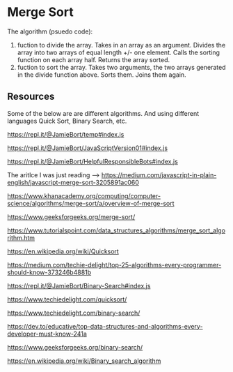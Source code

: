 # Merge Sort

The algorithm (psuedo code):
1. fuction to divide the array.
Takes in an array as an argument.
Divides the array into two arrays of equal length +/- one element.
Calls the sorting function on each array half. 
Returns the array sorted.
2. fuction to sort the array.
Takes two arguments, the two arrays generated in the divide function above.
Sorts them.
Joins them again.


## Resources
Some of the below are are different algorithms. And using different languages Quick Sort, Binary Search, etc.

https://repl.it/@JamieBort/temp#index.js

https://repl.it/@JamieBort/JavaScriptVersion01#index.js

https://repl.it/@JamieBort/HelpfulResponsibleBots#index.js

The aritlce I was just reading --> https://medium.com/javascript-in-plain-english/javascript-merge-sort-3205891ac060

https://www.khanacademy.org/computing/computer-science/algorithms/merge-sort/a/overview-of-merge-sort

https://www.geeksforgeeks.org/merge-sort/

https://www.tutorialspoint.com/data_structures_algorithms/merge_sort_algorithm.htm

https://en.wikipedia.org/wiki/Quicksort

https://medium.com/techie-delight/top-25-algorithms-every-programmer-should-know-373246b4881b

https://repl.it/@JamieBort/Binary-Search#index.js

https://www.techiedelight.com/quicksort/

https://www.techiedelight.com/binary-search/

https://dev.to/educative/top-data-structures-and-algorithms-every-developer-must-know-241a

https://www.geeksforgeeks.org/binary-search/

https://en.wikipedia.org/wiki/Binary_search_algorithm

